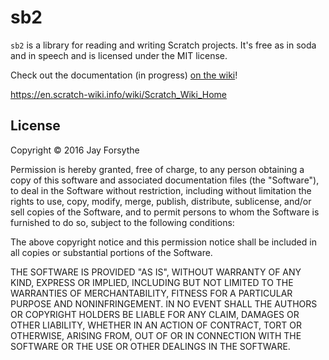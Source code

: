 # sb2

`sb2` is a library for reading and writing Scratch projects. It's free as in soda and in speech and is licensed under the MIT license.

Check out the documentation (in progress) [on the wiki](https://github.com/birdoftheday/sb2/wiki)!

https://en.scratch-wiki.info/wiki/Scratch_Wiki_Home

## License

Copyright © 2016 Jay Forsythe

Permission is hereby granted, free of charge, to any person obtaining a copy of this software and associated documentation files (the "Software"), to deal in the Software without restriction, including without limitation the rights to use, copy, modify, merge, publish, distribute, sublicense, and/or sell copies of the Software, and to permit persons to whom the Software is furnished to do so, subject to the following conditions:

The above copyright notice and this permission notice shall be included in all copies or substantial portions of the Software.

THE SOFTWARE IS PROVIDED "AS IS", WITHOUT WARRANTY OF ANY KIND, EXPRESS OR IMPLIED, INCLUDING BUT NOT LIMITED TO THE WARRANTIES OF MERCHANTABILITY, FITNESS FOR A PARTICULAR PURPOSE AND NONINFRINGEMENT. IN NO EVENT SHALL THE AUTHORS OR COPYRIGHT HOLDERS BE LIABLE FOR ANY CLAIM, DAMAGES OR OTHER LIABILITY, WHETHER IN AN ACTION OF CONTRACT, TORT OR OTHERWISE, ARISING FROM, OUT OF OR IN CONNECTION WITH THE SOFTWARE OR THE USE OR OTHER DEALINGS IN THE SOFTWARE.
